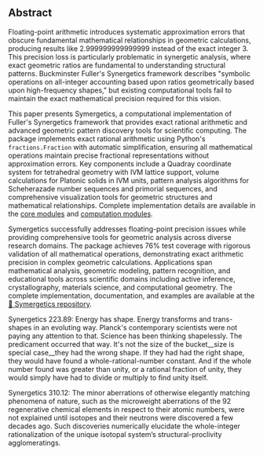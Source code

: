 ## Abstract

Floating-point arithmetic introduces systematic approximation errors that obscure fundamental mathematical relationships in geometric calculations, producing results like 2.999999999999999 instead of the exact integer 3. This precision loss is particularly problematic in synergetic analysis, where exact geometric ratios are fundamental to understanding structural patterns. Buckminster Fuller's Synergetics framework describes "symbolic operations on all-integer accounting based upon ratios geometrically based upon high-frequency shapes," but existing computational tools fail to maintain the exact mathematical precision required for this vision.

This paper presents Symergetics, a computational implementation of Fuller's Synergetics framework that provides exact rational arithmetic and advanced geometric pattern discovery tools for scientific computing. The package implements exact rational arithmetic using Python's `fractions.Fraction` with automatic simplification, ensuring all mathematical operations maintain precise fractional representations without approximation errors. Key components include a Quadray coordinate system for tetrahedral geometry with IVM lattice support, volume calculations for Platonic solids in IVM units, pattern analysis algorithms for Scheherazade number sequences and primorial sequences, and comprehensive visualization tools for geometric structures and mathematical relationships. Complete implementation details are available in the [core modules](https://github.com/docxology/symergetics/tree/main/symergetics/core) and [computation modules](https://github.com/docxology/symergetics/tree/main/symergetics/computation).

Symergetics successfully addresses floating-point precision issues while providing comprehensive tools for geometric analysis across diverse research domains. The package achieves 76% test coverage with rigorous validation of all mathematical operations, demonstrating exact arithmetic precision in complex geometric calculations. Applications span mathematical analysis, geometric modeling, pattern recognition, and educational tools across scientific domains including active inference, crystallography, materials science, and computational geometry. The complete implementation, documentation, and examples are available at the [🔗 Symergetics repository](https://github.com/docxology/symergetics).

Synergetics 223.89: Energy has shape. Energy transforms and trans-shapes in an evoluting
way. Planck's contemporary scientists were not paying any attention to that.
Science has been thinking shapelessly. The predicament occurred that way. It's
not the size of the bucket__size is special case__they had the wrong shape. If they
had had the right shape, they would have found a whole-rational-number constant.
And if the whole number found was greater than unity, or a rational fraction of
unity, they would simply have had to divide or multiply to find unity itself.

Synergetics 310.12: The minor aberrations of otherwise elegantly matching phenomena of
nature, such as the microweight aberrations of the 92 regenerative chemical
elements in respect to their atomic numbers, were not explained until isotopes and
their neutrons were discovered a few decades ago. Such discoveries numerically
elucidate the whole-integer rationalization of the unique isotopal system’s
structural-proclivity agglomeratings.
